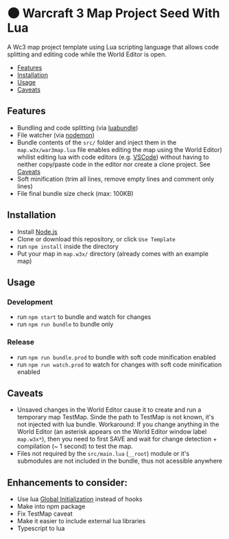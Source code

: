 # 🌑 Warcraft 3 Map Project Seed With Lua

A Wc3 map project template using Lua scripting language that allows code splitting and editing code while the World Editor is open.

* [Features](#features)
* [Installation](#Installation)
* [Usage](#Usage)
* [Caveats](#caveats)

## Features
* Bundling and code splitting
(via [luabundle](https://github.com/Benjamin-Dobell/luabundle))
* File watcher (via [nodemon](https://github.com/remy/nodemon))
* Bundle contents of the `src/` folder and inject them in the `map.w3x/war3map.lua` file enables editing the map using the World Editor) whilist editing lua with code editors (e.g. [VSCode](https://code.visualstudio.com)) without having to neither copy/paste code in the editor nor create a clone project. See [Caveats](#caveats)
* Soft minification (trim all lines, remove empty lines and comment only lines)
* File final bundle size check (max: 100KB)

## Installation
* Install [Node.js](https://nodejs.org/en/download/)
* Clone or download this repository, or click `Use Template`
* run `npm install` inside the directory
* Put your map in `map.w3x/` directory (already comes with an example map)

## Usage
### Development
* run `npm start` to bundle and watch for changes
* run `npm run bundle` to bundle only
### Release
* run `npm run bundle.prod` to bundle with soft code minification enabled
* run `npm run watch.prod` to watch for changes  with soft code minification enabled

## Caveats

* Unsaved changes in the World Editor cause it to create and run a temporary map TestMap. Sinde the path to TestMap is not known, it's not injected with lua bundle. Workaround: If you change anything in the World Editor (an asterisk appears on the World Editor window label `map.w3x*`), then you need to first SAVE and wait for change detection + compilation (~ 1 second) to test the map.
* Files not required by the `src/main.lua` (`__root`) module or it's submodules are not included in the bundle, thus not acessible anywhere

## Enhancements to consider:
* Use lua [Global Initialization](https://www.hiveworkshop.com/threads/lua-global-initialization.317099/) instead of hooks
* Make into npm package
* Fix TestMap caveat
* Make it easier to include external lua libraries
* Typescript to lua